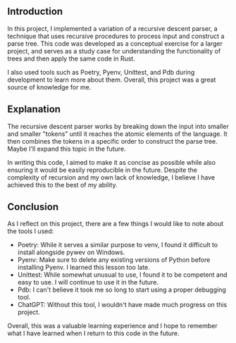 ## Introduction

In this project, I implemented a variation of a recursive descent parser, a technique that uses recursive procedures to process input and construct a parse tree. This code was developed as a conceptual exercise for a larger project, and serves as a study case for understanding the functionality of trees and then apply the same code in Rust.

I also used tools such as Poetry, Pyenv, Unittest, and Pdb during development to learn more about them. Overall, this project was a great source of knowledge for me.


## Explanation

The recursive descent parser works by breaking down the input into smaller and smaller "tokens" until it reaches the atomic elements of the language. It then combines the tokens in a specific order to construct the parse tree. Maybe I'll expand this topic in the future.

In writing this code, I aimed to make it as concise as possible while also ensuring it would be easily reproducible in the future. Despite the complexity of recursion and my own lack of knowledge, I believe I have achieved this to the best of my ability.


## Conclusion

As I reflect on this project, there are a few things I would like to note about the tools I used:

-   Poetry: While it serves a similar purpose to venv, I found it difficult to install alongside pywev on Windows.
-   Pyenv: Make sure to delete any existing versions of Python before installing Pyenv. I learned this lesson too late.
-   Unittest: While somewhat unusual to use, I found it to be competent and easy to use. I will continue to use it in the future.
-   Pdb: I can't believe it took me so long to start using a proper debugging tool.
-   ChatGPT: Without this tool, I wouldn't have made much progress on this project.

Overall, this was a valuable learning experience and I hope to remember what I have learned when I return to this code in the future.
